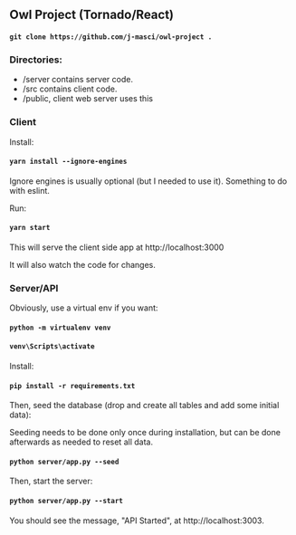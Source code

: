 
## Owl Project (Tornado/React)

#### `git clone https://github.com/j-masci/owl-project .`

### Directories:

- /server contains server code.
- /src contains client code.
- /public, client web server uses this

### Client

Install:

#### `yarn install --ignore-engines`

Ignore engines is usually optional (but I needed to use it). Something to do with eslint.

Run:

#### `yarn start`

This will serve the client side app at http://localhost:3000 

It will also watch the code for changes.

### Server/API

Obviously, use a virtual env if you want:

#### `python -m virtualenv venv`
#### `venv\Scripts\activate`

Install:

#### `pip install -r requirements.txt`

Then, seed the database (drop and create all tables and add some initial data):

Seeding needs to be done only once during installation, but can be done afterwards as needed to reset all data.

#### `python server/app.py --seed`

Then, start the server:

#### `python server/app.py --start`

You should see the message, "API Started", at http://localhost:3003.


